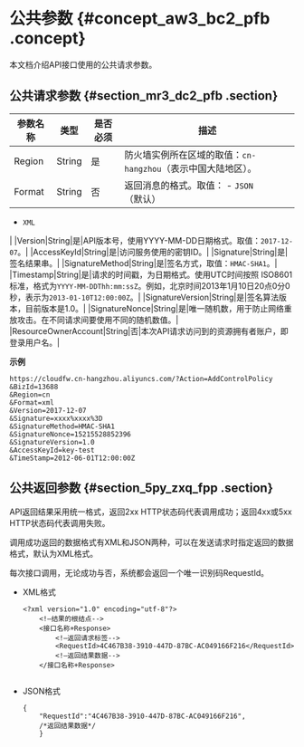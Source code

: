 # 公共参数 {#concept_aw3_bc2_pfb .concept}

本文档介绍API接口使用的公共请求参数。

## 公共请求参数 {#section_mr3_dc2_pfb .section}

|参数名称|类型|是否必须|描述|
|----|--|----|--|
|Region|String|是|防火墙实例所在区域的取值：`cn-hangzhou`（表示中国大陆地区）。|
|Format|String|否|返回消息的格式。取值： -   `JSON` （默认）
-   `XML`

 |
|Version|String|是|API版本号，使用YYYY-MM-DD日期格式。取值：`2017-12-07`。|
|AccessKeyId|String|是|访问服务使用的密钥ID。|
|Signature|String|是|签名结果串。|
|SignatureMethod|String|是|签名方式，取值：`HMAC-SHA1`。|
|Timestamp|String|是|请求的时间戳，为日期格式。使用UTC时间按照 ISO8601标准，格式为`YYYY-MM-DDThh:mm:ssZ`。例如，北京时间2013年1月10日20点0分0秒，表示为`2013-01-10T12:00:00Z`。|
|SignatureVersion|String|是|签名算法版本，目前版本是1.0。|
|SignatureNonce|String|是|唯一随机数，用于防止网络重放攻击。在不同请求间要使用不同的随机数值。|
|ResourceOwnerAccount|String|否|本次API请求访问到的资源拥有者账户，即登录用户名。|

**示例**

``` {#codeblock_8by_zuh_dhd}
https://cloudfw.cn-hangzhou.aliyuncs.com/?Action=AddControlPolicy
&​BizId=13688
​&Region=cn
&Format=xml
&Version=2017-12-07
&Signature=xxxx%xxxx%3D
&SignatureMethod=HMAC-SHA1
&SignatureNonce=15215528852396
&SignatureVersion=1.0
&AccessKeyId=key-test
&TimeStamp=2012-06-01T12:00:00Z
```

## 公共返回参数 {#section_5py_zxq_fpp .section}

API返回结果采用统一格式，返回2xx HTTP状态码代表调用成功；返回4xx或5xx HTTP状态码代表调用失败。

调用成功返回的数据格式有XML和JSON两种，可以在发送请求时指定返回的数据格式，默认为XML格式。

每次接口调用，无论成功与否，系统都会返回一个唯一识别码RequestId。

-   XML格式

    ``` {#codeblock_eqs_fxx_nia}
    <?xml version="1.0" encoding="utf-8"?> 
        <!—结果的根结点-->
        <接口名称+Response>
            <!—返回请求标签-->
            <RequestId>4C467B38-3910-447D-87BC-AC049166F216</RequestId>
            <!—返回结果数据-->
        </接口名称+Response>
    					
    ```

-   JSON格式

    ``` {#codeblock_bzu_0v8_sk0}
    {
        "RequestId":"4C467B38-3910-447D-87BC-AC049166F216",
        /*返回结果数据*/
        }
    ```


